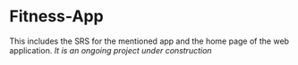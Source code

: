 # Fitness-App

This includes the SRS for the mentioned app and the home page of the web application.
*It is an ongoing project under construction*
